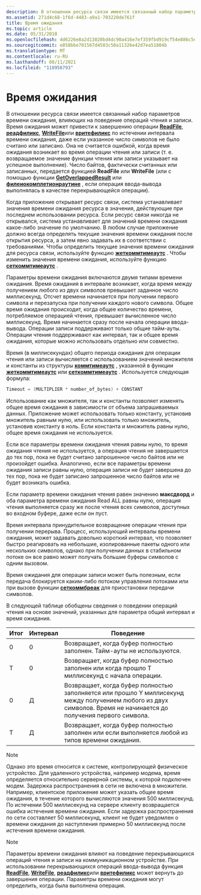 ```yaml
---
description: В отношении ресурса связи имеется связанный набор параметров времени ожидания, влияющих на поведение операций чтения и записи.
ms.assetid: 271d4c68-1f6d-4483-a9a1-703220de761f
title: Время ожидания
ms.topic: article
ms.date: 05/31/2018
ms.openlocfilehash: 4d6226e8a2d13020bd4dc90a416e7ef359fbd919cf54e886c5e691e5fca2cdea
ms.sourcegitcommit: e858bbe701567d4583c50a11326e42d7ea51804b
ms.translationtype: MT
ms.contentlocale: ru-RU
ms.lasthandoff: 08/11/2021
ms.locfileid: "118956793"
---
```

# <a name="time-outs"></a>Время ожидания

В отношении ресурса связи имеется связанный набор параметров времени ожидания, влияющих на поведение операций чтения и записи. Время ожидания может привести к завершению операции [**ReadFile**](/windows/desktop/api/fileapi/nf-fileapi-readfile), [**реадфиликс**](/windows/desktop/api/fileapi/nf-fileapi-readfileex), [**WriteFile**](/windows/desktop/api/fileapi/nf-fileapi-writefile)или [**вритефиликс**](/windows/desktop/api/fileapi/nf-fileapi-writefileex) по истечении интервала времени ожидания, даже если указанное число символов не было считано или записано. Она не считается ошибкой, когда время ожидания возникает во время операции чтения или записи (т. е. возвращаемое значение функции чтения или записи указывает на успешное выполнение). Число байтов, фактически считанных или записанных, передается функцией **ReadFile** или **WriteFile** (или с помощью функции [**GetOverlappedResult**](/windows/desktop/api/ioapiset/nf-ioapiset-getoverlappedresult) или [**филеиокомплетионраутине**](/windows/desktop/api/minwinbase/nc-minwinbase-lpoverlapped_completion_routine) , если операция ввода-вывода выполнялась в качестве перекрывающейся операции).

Когда приложение открывает ресурс связи, система устанавливает значения времени ожидания ресурса в значения, действующие при последнем использовании ресурса. Если ресурс связи никогда не открывался, система устанавливает для значений времени ожидания какое-либо значение по умолчанию. В любом случае приложение должно всегда определять текущие значения времени ожидания после открытия ресурса, а затем явно задавать их в соответствии с требованиями. Чтобы определить текущие значения времени ожидания для ресурса связи, используйте функцию [**жеткоммтимеаутс**](/windows/desktop/api/Winbase/nf-winbase-getcommtimeouts) . Чтобы изменить значения времени ожидания, используйте функцию [**сеткоммтимеаутс**](/windows/desktop/api/Winbase/nf-winbase-setcommtimeouts) .

Параметры времени ожидания включаются двумя типами времени ожидания. Время ожидания в интервале возникает, когда время между получением любого из двух символов превышает заданное число миллисекунд. Отсчет времени начинается при получении первого символа и перезапуска при получении каждого нового символа. Общее время ожидания происходит, когда общее количество времени, потребляемое операцией чтения, превышает вычисленное число миллисекунд. Время начинается сразу после начала операции ввода-вывода. Операции записи поддерживают только общие тайм-ауты. Операции чтения поддерживают как интервал, так и общее время ожидания, которые можно использовать отдельно или совместно.

Время (в миллисекундах) общего периода ожидания для операции чтения или записи вычисляется с использованием значений множителя и константы из структуры [**коммтимеаутс**](/windows/desktop/api/Winbase/ns-winbase-commtimeouts) , указанной в функции [**жеткоммтимеаутс**](/windows/desktop/api/Winbase/nf-winbase-getcommtimeouts) или [**сеткоммтимеаутс**](/windows/desktop/api/Winbase/nf-winbase-setcommtimeouts) . Используется следующая формула:


```C++
Timeout = (MULTIPLIER * number_of_bytes) + CONSTANT
```



Использование как множителя, так и константы позволяет изменять общее время ожидания в зависимости от объема запрашиваемых данных. Приложение может использовать только константу, установив множитель равным нулю, или использовать только множитель, установив константу в ноль. Если константа и множитель равны нулю, общее время ожидания не используется.

Если все параметры времени ожидания чтения равны нулю, то время ожидания чтения не используется, а операция чтения не завершается до тех пор, пока не будет считано запрошенное число байтов или не произойдет ошибка. Аналогично, если все параметры времени ожидания записи равны нулю, операция записи не будет завершена до тех пор, пока не будет записано запрошенное число байтов или не будет возникать ошибка.

Если параметр времени ожидания чтения равен значению **максдворд** и оба параметра времени ожидания Read ALL равны нулю, операция чтения выполняется сразу же после чтения всех символов, доступных во входном буфере, даже если он пуст.

Время интервала принудительное возвращение операции чтения при получении перерыва. Процесс, использующий интервалы времени ожидания, может задавать довольно короткий интервал, что позволяет быстро реагировать на небольшие, изолированные пакеты одного или нескольких символов, однако при получении данных в стабильном потоке он все равно может получать большие буферы символов с одним вызовом.

Время ожидания для операции записи может быть полезным, если передача блокируется каким-либо потоком управления потоками или при вызове функции [**сеткоммбреак**](/windows/desktop/api/Winbase/nf-winbase-setcommbreak) для приостановки передачи символов.

В следующей таблице обобщены сведения о поведении операций чтения на основе значений, указанных для параметра общий интервал и время ожидания.



| Итог | Интервал | Поведение                                                                                                                                                                                 |
|-------|----------|------------------------------------------------------------------------------------------------------------------------------------------------------------------------------------------|
| 0     | 0        | Возвращает, когда буфер полностью заполнен. Тайм-ауты не используются.                                                                                                                    |
| T     | 0        | Возвращает, когда буфер полностью заполнен или когда прошло T миллисекунд с начала операции.                                                                   |
| 0     | Д        | Возвращает, когда буфер полностью заполняется или прошло Y миллисекунд между получением любого из двух символов. Время не начинается до получения первого символа. |
| T     | Д        | Возвращает, когда буфер полностью заполнен или если выполняется любой из типов времени ожидания.                                                                                                     |



 

> [!Note]  
> Однако это время относится к системе, контролирующей физическое устройство. Для удаленного устройства, например модема, время определяется относительно серверной системы, к которой подключен модем. Задержка распространения в сети не включена в множители. Например, клиентское приложение может указать общее время ожидания, в течение которого вычисляются значения 500 миллисекунд. По истечении 500 миллисекунд на сервере клиенту возвращается ошибка истечения времени ожидания. Если задержка распространения по сети составляет 50 миллисекунд, клиент не будет уведомлен о времени ожидания до наступления примерно 50 миллисекунд после истечения времени ожидания.

 

> [!Note]  
> Параметры времени ожидания влияют на поведение перекрывающихся операций чтения и записи на коммуникационном устройстве. При использовании перекрывающихся операций ввода-вывода функция [**ReadFile**](/windows/desktop/api/fileapi/nf-fileapi-readfile), [**WriteFile**](/windows/desktop/api/fileapi/nf-fileapi-writefile), [**реадфиликс**](/windows/desktop/api/fileapi/nf-fileapi-readfileex)или [**вритефиликс**](/windows/desktop/api/fileapi/nf-fileapi-writefileex) может вернуть до завершения операции. Параметры времени ожидания могут определить, когда была выполнена операция.

 

 

 
